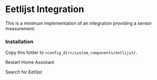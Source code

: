 # Eetlijst Integration

This is a minimum implementation of an integration providing a sensor measurement.

### Installation

Copy this folder to `<config_dir>/custom_components/eetlijst/`.

Restart Home Assistant

Search for Eetlijst
